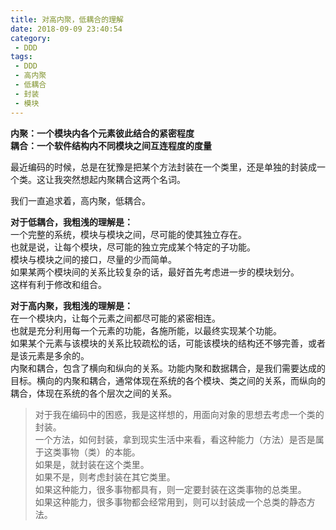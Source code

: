 ```yaml
---
title: 对高内聚，低耦合的理解
date: 2018-09-09 23:40:54
category:
 - DDD
tags:
 - DDD
 - 高内聚
 - 低耦合
 - 封装
 - 模块
---
```


**内聚：一个模块内各个元素彼此结合的紧密程度**  
**耦合：一个软件结构内不同模块之间互连程度的度量**
  
最近编码的时候，总是在犹豫是把某个方法封装在一个类里，还是单独的封装成一个类。这让我突然想起内聚耦合这两个名词。  
  
我们一直追求着，高内聚，低耦合。  
  
**对于低耦合，我粗浅的理解是：**  
一个完整的系统，模块与模块之间，尽可能的使其独立存在。  
也就是说，让每个模块，尽可能的独立完成某个特定的子功能。  
模块与模块之间的接口，尽量的少而简单。  
如果某两个模块间的关系比较复杂的话，最好首先考虑进一步的模块划分。  
这样有利于修改和组合。  
  
**对于高内聚，我粗浅的理解是：**  
在一个模块内，让每个元素之间都尽可能的紧密相连。  
也就是充分利用每一个元素的功能，各施所能，以最终实现某个功能。  
如果某个元素与该模块的关系比较疏松的话，可能该模块的结构还不够完善，或者是该元素是多余的。  
内聚和耦合，包含了横向和纵向的关系。功能内聚和数据耦合，是我们需要达成的目标。横向的内聚和耦合，通常体现在系统的各个模块、类之间的关系，而纵向的耦合，体现在系统的各个层次之间的关系。   

> 对于我在编码中的困惑，我是这样想的，用面向对象的思想去考虑一个类的封装。  
> 一个方法，如何封装，拿到现实生活中来看，看这种能力（方法）是否是属于这类事物（类）的本能。  
> 如果是，就封装在这个类里。  
> 如果不是，则考虑封装在其它类里。  
> 如果这种能力，很多事物都具有，则一定要封装在这类事物的总类里。  
> 如果这种能力，很多事物都会经常用到，则可以封装成一个总类的静态方法。